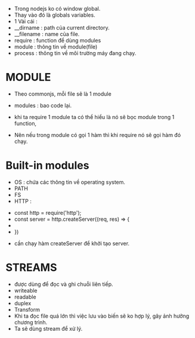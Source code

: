 - Trong nodejs ko có window global.
- Thay vào đó là globals variables.
- 1 Vài cái :
- __dirname : path của current directory.
- __filename : name của file.
- require : function để dùng modules
- module : thông tin về module(file)
- process : thông tin về môi trường máy đang chạy.

# MODULE
- Theo commonjs, mỗi file sẽ là 1 module
- modules : bao code lại.

- khi ta require 1 module ta có thể hiểu là nó sẽ bọc module trong 1 function,
- Nên nếu trong module có gọi 1 hàm thì khi require nó sẽ gọi hàm đó chạy.

# Built-in modules
- OS : chứa các thông tin về operating system.
- PATH
- FS
- HTTP : 

+   const http = require('http');
+   const server = http.createServer((req, res) => {
+       
+   })

- cần chạy hàm createServer để khởi tạo server.

# STREAMS 
- được dùng để đọc và ghi chuỗi liên tiếp.
- writeable
- readable
- duplex
- Transform
- Khi ta đọc file quá lớn thì việc lưu vào biến sẽ ko hợp lý, gây ảnh hưởng chương trình.
- Ta sẽ dùng stream để xử lý.
